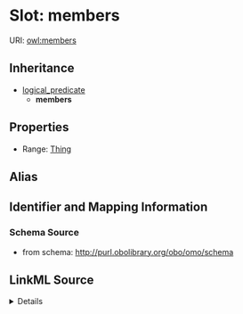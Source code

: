 # Slot: members

URI: [owl:members](http://www.w3.org/2002/07/owl#members)




## Inheritance

* [logical_predicate](logical_predicate.md)
    * **members**







## Properties

* Range: [Thing](Thing.md)






## Alias




## Identifier and Mapping Information







### Schema Source


* from schema: http://purl.obolibrary.org/obo/omo/schema




## LinkML Source

<details>
```yaml
name: members
from_schema: http://purl.obolibrary.org/obo/omo/schema
rank: 1000
is_a: logical_predicate
slot_uri: owl:members
alias: members
range: Thing

```
</details>